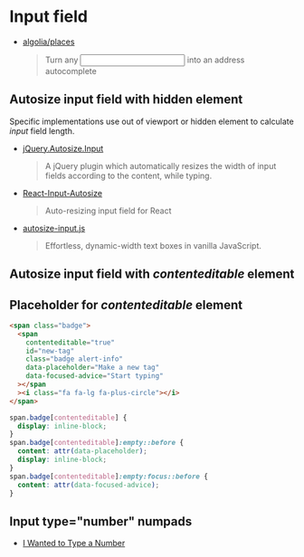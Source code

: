 # Input field

- [algolia/places](https://github.com/algolia/places)

  > Turn any <input> into an address autocomplete

## Autosize input field with hidden element

Specific implementations use out of viewport or hidden element to calculate _input_ field length.

- [jQuery.Autosize.Input](https://github.com/MartinF/jQuery.Autosize.Input)

  > A jQuery plugin which automatically resizes the width of input fields according to the content, while typing.

- [React-Input-Autosize](https://github.com/JedWatson/react-input-autosize)

  > Auto-resizing input field for React

- [autosize-input.js](https://github.com/yuanqing/autosize-input)
  > Effortless, dynamic-width text boxes in vanilla JavaScript.

## Autosize input field with _contenteditable_ element

## Placeholder for _contenteditable_ element

```html
<span class="badge">
  <span
    contenteditable="true"
    id="new-tag"
    class="badge alert-info"
    data-placeholder="Make a new tag"
    data-focused-advice="Start typing"
  ></span
  ><i class="fa fa-lg fa-plus-circle"></i>
</span>
```

```css
span.badge[contenteditable] {
  display: inline-block;
}
span.badge[contenteditable]:empty::before {
  content: attr(data-placeholder);
  display: inline-block;
}
span.badge[contenteditable]:empty:focus::before {
  content: attr(data-focused-advice);
}
```

## Input type="number" numpads

- [I Wanted to Type a Number](https://www.filamentgroup.com/lab/type-number.html)
